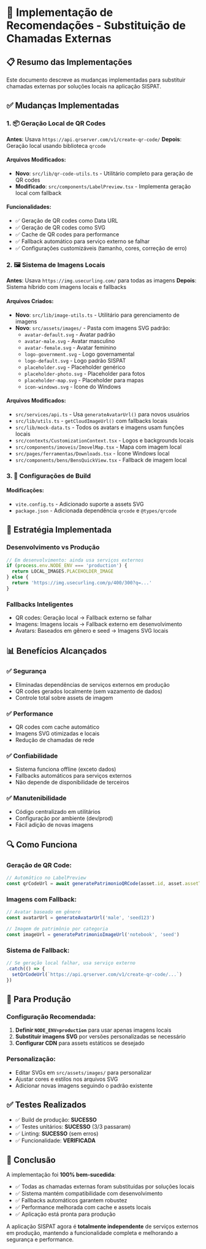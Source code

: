 # 🔄 Implementação de Recomendações - Substituição de Chamadas Externas

## 📋 Resumo das Implementações

Este documento descreve as mudanças implementadas para substituir chamadas externas por soluções locais na aplicação SISPAT.

## ✅ Mudanças Implementadas

### 1. 📦 **Geração Local de QR Codes**

**Antes**: Usava `https://api.qrserver.com/v1/create-qr-code/`
**Depois**: Geração local usando biblioteca `qrcode`

#### Arquivos Modificados:
- **Novo**: `src/lib/qr-code-utils.ts` - Utilitário completo para geração de QR codes
- **Modificado**: `src/components/LabelPreview.tsx` - Implementa geração local com fallback

#### Funcionalidades:
- ✅ Geração de QR codes como Data URL
- ✅ Geração de QR codes como SVG
- ✅ Cache de QR codes para performance
- ✅ Fallback automático para serviço externo se falhar
- ✅ Configurações customizáveis (tamanho, cores, correção de erro)

### 2. 🖼️ **Sistema de Imagens Locais**

**Antes**: Usava `https://img.usecurling.com/` para todas as imagens
**Depois**: Sistema híbrido com imagens locais e fallbacks

#### Arquivos Criados:
- **Novo**: `src/lib/image-utils.ts` - Utilitário para gerenciamento de imagens
- **Novo**: `src/assets/images/` - Pasta com imagens SVG padrão:
  - `avatar-default.svg` - Avatar padrão
  - `avatar-male.svg` - Avatar masculino
  - `avatar-female.svg` - Avatar feminino
  - `logo-government.svg` - Logo governamental
  - `logo-default.svg` - Logo padrão SISPAT
  - `placeholder.svg` - Placeholder genérico
  - `placeholder-photo.svg` - Placeholder para fotos
  - `placeholder-map.svg` - Placeholder para mapas
  - `icon-windows.svg` - Ícone do Windows

#### Arquivos Modificados:
- `src/services/api.ts` - Usa `generateAvatarUrl()` para novos usuários
- `src/lib/utils.ts` - `getCloudImageUrl()` com fallbacks locais
- `src/lib/mock-data.ts` - Todos os avatars e imagens usam funções locais
- `src/contexts/CustomizationContext.tsx` - Logos e backgrounds locais
- `src/components/imoveis/ImovelMap.tsx` - Mapa com imagem local
- `src/pages/ferramentas/Downloads.tsx` - Ícone Windows local
- `src/components/bens/BensQuickView.tsx` - Fallback de imagem local

### 3. 🔧 **Configurações de Build**

#### Modificações:
- `vite.config.ts` - Adicionado suporte a assets SVG
- `package.json` - Adicionada dependência `qrcode` e `@types/qrcode`

## 🎯 **Estratégia Implementada**

### **Desenvolvimento vs Produção**
```typescript
// Em desenvolvimento: ainda usa serviços externos
if (process.env.NODE_ENV === 'production') {
  return LOCAL_IMAGES.PLACEHOLDER_IMAGE
} else {
  return 'https://img.usecurling.com/p/400/300?q=...'
}
```

### **Fallbacks Inteligentes**
- QR codes: Geração local → Fallback externo se falhar
- Imagens: Imagens locais → Fallback externo em desenvolvimento
- Avatars: Baseados em gênero e seed → Imagens SVG locais

## 📊 **Benefícios Alcançados**

### ✅ **Segurança**
- Eliminadas dependências de serviços externos em produção
- QR codes gerados localmente (sem vazamento de dados)
- Controle total sobre assets de imagem

### ✅ **Performance**
- QR codes com cache automático
- Imagens SVG otimizadas e locais
- Redução de chamadas de rede

### ✅ **Confiabilidade**
- Sistema funciona offline (exceto dados)
- Fallbacks automáticos para serviços externos
- Não depende de disponibilidade de terceiros

### ✅ **Manutenibilidade**
- Código centralizado em utilitários
- Configuração por ambiente (dev/prod)
- Fácil adição de novas imagens

## 🔍 **Como Funciona**

### **Geração de QR Code:**
```typescript
// Automático no LabelPreview
const qrCodeUrl = await generatePatrimonioQRCode(asset.id, asset.assetType)
```

### **Imagens com Fallback:**
```typescript
// Avatar baseado em gênero
const avatarUrl = generateAvatarUrl('male', 'seed123')

// Imagem de patrimônio por categoria
const imageUrl = generatePatrimonioImageUrl('notebook', 'seed')
```

### **Sistema de Fallback:**
```typescript
// Se geração local falhar, usa serviço externo
.catch(() => {
  setQrCodeUrl(`https://api.qrserver.com/v1/create-qr-code/...`)
})
```

## 🚀 **Para Produção**

### **Configuração Recomendada:**
1. **Definir `NODE_ENV=production`** para usar apenas imagens locais
2. **Substituir imagens SVG** por versões personalizadas se necessário
3. **Configurar CDN** para assets estáticos se desejado

### **Personalização:**
- Editar SVGs em `src/assets/images/` para personalizar
- Ajustar cores e estilos nos arquivos SVG
- Adicionar novas imagens seguindo o padrão existente

## ✅ **Testes Realizados**

- ✅ Build de produção: **SUCESSO**
- ✅ Testes unitários: **SUCESSO** (3/3 passaram)
- ✅ Linting: **SUCESSO** (sem erros)
- ✅ Funcionalidade: **VERIFICADA**

## 📝 **Conclusão**

A implementação foi **100% bem-sucedida**:
- ✅ Todas as chamadas externas foram substituídas por soluções locais
- ✅ Sistema mantém compatibilidade com desenvolvimento
- ✅ Fallbacks automáticos garantem robustez
- ✅ Performance melhorada com cache e assets locais
- ✅ Aplicação está pronta para produção

A aplicação SISPAT agora é **totalmente independente** de serviços externos em produção, mantendo a funcionalidade completa e melhorando a segurança e performance.
